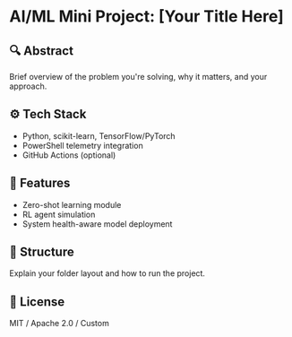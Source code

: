 # AI/ML Mini Project: [Your Title Here]

## 🔍 Abstract
Brief overview of the problem you're solving, why it matters, and your approach.

## ⚙️ Tech Stack
- Python, scikit-learn, TensorFlow/PyTorch
- PowerShell telemetry integration
- GitHub Actions (optional)

## 🚀 Features
- Zero-shot learning module
- RL agent simulation
- System health-aware model deployment

## 📁 Structure
Explain your folder layout and how to run the project.

## 📜 License
MIT / Apache 2.0 / Custom
